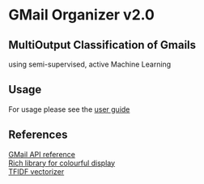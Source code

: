 # GMail Organizer v2.0

## MultiOutput Classification of Gmails
using semi-supervised, active Machine Learning

## Usage

For usage please see the [user guide](USER_GUIDE.md)

## References
[GMail API reference](https://developers.google.com/gmail/api/reference/rest/v1/users.messages)\
[Rich library for colourful display](https://rich.readthedocs.io/en/stable/console.html)\
[TFIDF vectorizer](https://scikit-learn.org/stable/modules/generated/sklearn.feature_extraction.text.TfidfVectorizer.html)